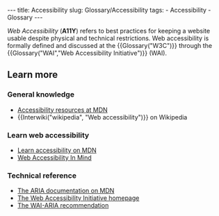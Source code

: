--- title: Accessibility slug: Glossary/Accessibility tags: - Accessibility - Glossary ---

_Web Accessibility_ (**A11Y**) refers to best practices for keeping a website usable despite physical and technical restrictions. Web accessibility is formally defined and discussed at the {{Glossary("W3C")}} through the {{Glossary("WAI","Web Accessibility Initiative")}} (WAI).

## Learn more

### General knowledge

- [Accessibility resources at MDN](/en-US/docs/Web/Accessibility)
- {{Interwiki("wikipedia", "Web accessibility")}} on Wikipedia

### Learn web accessibility

- [Learn accessibility on MDN](/en-US/docs/Learn/Accessibility)
- [Web Accessibility In Mind](https://webaim.org/)

### Technical reference

- [The ARIA documentation on MDN](/en-US/docs/Web/Accessibility/ARIA)
- [The Web Accessibility Initiative homepage](https://www.w3.org/WAI/)
- [The WAI-ARIA recommendation](https://www.w3.org/TR/wai-aria/)
